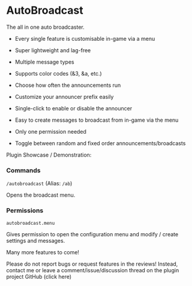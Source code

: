 # AutoBroadcast
The all in one auto broadcaster.

- Every single feature is customisable in-game via a menu

- Super lightweight and lag-free

- Multiple message types

- Supports color codes (&3, &a, etc.)

- Choose how often the announcements run

- Customize your announcer prefix easily

- Single-click to enable or disable the announcer

- Easy to create messages to broadcast from in-game via the menu

- Only one permission needed

- Toggle between random and fixed order announcements/broadcasts


Plugin Showcase / Demonstration:


### Commands

`/autobroadcast` (Alias: `/ab`)

Opens the broadcast menu.

### Permissions

`autobroadcast.menu`

Gives permission to open the configuration menu and modify / create settings and messages.



Many more features to come!

Please do not report bugs or request features in the reviews! Instead, contact me or leave a comment/issue/discussion thread on the plugin project GitHub (click here)

